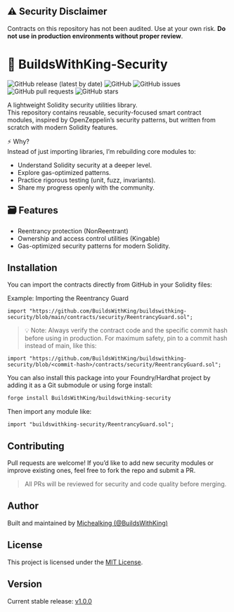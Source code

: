 ## ⚠️ Security Disclaimer

Contracts on this repository has not been audited. Use at your own risk. **Do not use in production environments without proper review**.

# 🔐 BuildsWithKing-Security

![GitHub release (latest by date)](https://img.shields.io/github/v/release/BuildsWithKing/buildswithking-security)
![GitHub](https://img.shields.io/github/license/BuildsWithKing/buildswithking-security)
![GitHub issues](https://img.shields.io/github/issues/BuildsWithKing/buildswithking-security)
![GitHub pull requests](https://img.shields.io/github/issues-pr/BuildsWithKing/buildswithking-security)
![GitHub stars](https://img.shields.io/github/stars/BuildsWithKing/buildswithking-security?style=social)

A lightweight Solidity security utilities library.  
This repository contains reusable, security-focused smart contract modules, inspired by OpenZeppelin’s security patterns, but written from scratch with modern Solidity features.

⚡ Why?  
Instead of just importing libraries, I’m rebuilding core modules to:  
- Understand Solidity security at a deeper level.  
- Explore gas-optimized patterns.  
- Practice rigorous testing (unit, fuzz, invariants).  
- Share my progress openly with the community.

## 🗃️ Features
- Reentrancy protection (NonReentrant)
- Ownership and access control utilities (Kingable)
- Gas-optimized security patterns for modern Solidity. 

## Installation

You can import the contracts directly from GitHub in your Solidity files:


Example: Importing the Reentrancy Guard

```solidity
import "https://github.com/BuildsWithKing/buildswithking-security/blob/main/contracts/security/ReentrancyGuard.sol";
```

> 💡 Note: Always verify the contract code and the specific commit hash before using in production.
For maximum safety, pin to a commit hash instead of main, like this:

```
import "https://github.com/BuildsWithKing/buildswithking-security/blob/<commit-hash>/contracts/security/ReentrancyGuard.sol";
```


You can also install this package into your Foundry/Hardhat project by adding it as a Git submodule or using forge install:

```bash
forge install BuildsWithKing/buildswithking-security
```

Then import any module like:

```
import "buildswithking-security/ReentrancyGuard.sol";
```

## Contributing

Pull requests are welcome! If you’d like to add new security modules or improve existing ones, feel free to fork the repo and submit a PR.

> All PRs will be reviewed for security and code quality before merging.


## Author
Built and maintained by [Michealking (@BuildsWithKing)](https://github.com/BuildsWithKing)


## License

This project is licensed under the [MIT License](https://github.com/BuildsWithKing/buildswithking-security/blob/main/LICENSE).

## Version
Current stable release: [v1.0.0](https://github.com/BuildsWithKing/buildswithking-security/releases/tag/v1.0.1)
